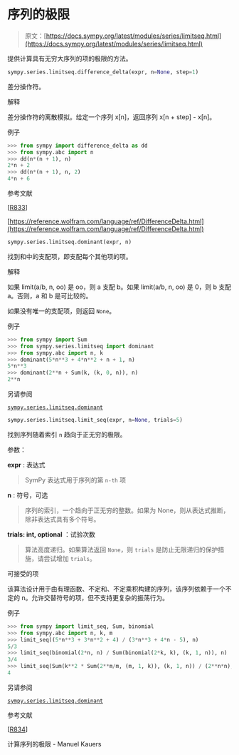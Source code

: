 # 序列的极限

> 原文：[https://docs.sympy.org/latest/modules/series/limitseq.html](https://docs.sympy.org/latest/modules/series/limitseq.html)

提供计算具有无穷大序列的项的极限的方法。

```py
sympy.series.limitseq.difference_delta(expr, n=None, step=1)
```

差分操作符。

解释

差分操作符的离散模拟。给定一个序列 x[n]，返回序列 x[n + step] - x[n]。

例子

```py
>>> from sympy import difference_delta as dd
>>> from sympy.abc import n
>>> dd(n*(n + 1), n)
2*n + 2
>>> dd(n*(n + 1), n, 2)
4*n + 6 
```

参考文献

[[R833](#id1)]

[https://reference.wolfram.com/language/ref/DifferenceDelta.html](https://reference.wolfram.com/language/ref/DifferenceDelta.html)

```py
sympy.series.limitseq.dominant(expr, n)
```

找到和中的支配项，即支配每个其他项的项。

解释

如果 limit(a/b, n, oo) 是 oo，则 a 支配 b。如果 limit(a/b, n, oo) 是 0，则 b 支配 a。否则，a 和 b 是可比较的。

如果没有唯一的支配项，则返回 `None`。

例子

```py
>>> from sympy import Sum
>>> from sympy.series.limitseq import dominant
>>> from sympy.abc import n, k
>>> dominant(5*n**3 + 4*n**2 + n + 1, n)
5*n**3
>>> dominant(2**n + Sum(k, (k, 0, n)), n)
2**n 
```

另请参阅

[`sympy.series.limitseq.dominant`](#sympy.series.limitseq.dominant "sympy.series.limitseq.dominant")

```py
sympy.series.limitseq.limit_seq(expr, n=None, trials=5)
```

找到序列随着索引 `n` 趋向于正无穷的极限。

参数：

**expr** : 表达式

> SymPy 表达式用于序列的第 `n-th` 项

**n** : 符号，可选

> 序列的索引，一个趋向于正无穷的整数。如果为 None，则从表达式推断，除非表达式具有多个符号。

**trials: int, optional** ：试验次数

> 算法高度递归。如果算法返回 `None`，则 `trials` 是防止无限递归的保护措施，请尝试增加 `trials`。

可接受的项

该算法设计用于由有理函数、不定和、不定乘积构建的序列，该序列依赖于一个不定的 n。允许交替符号的项，但不支持更复杂的振荡行为。

例子

```py
>>> from sympy import limit_seq, Sum, binomial
>>> from sympy.abc import n, k, m
>>> limit_seq((5*n**3 + 3*n**2 + 4) / (3*n**3 + 4*n - 5), n)
5/3
>>> limit_seq(binomial(2*n, n) / Sum(binomial(2*k, k), (k, 1, n)), n)
3/4
>>> limit_seq(Sum(k**2 * Sum(2**m/m, (m, 1, k)), (k, 1, n)) / (2**n*n), n)
4 
```

另请参阅

[`sympy.series.limitseq.dominant`](#sympy.series.limitseq.dominant "sympy.series.limitseq.dominant")

参考文献

[[R834](#id2)]

计算序列的极限 - Manuel Kauers
